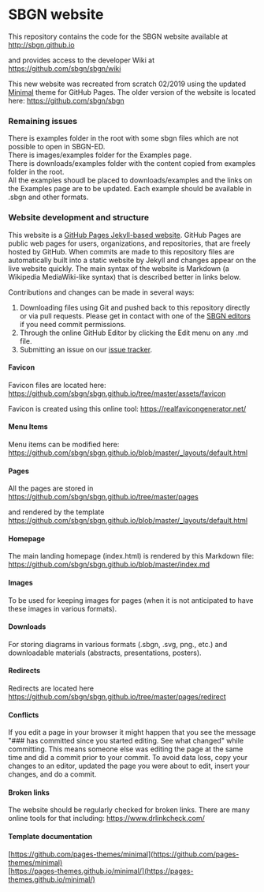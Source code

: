 # SBGN website

This repository contains the code for the SBGN website available at  
http://sbgn.github.io

and provides access to the developer Wiki at  
https://github.com/sbgn/sbgn/wiki

This new website was recreated from scratch 02/2019 using the updated [Minimal](https://pages-themes.github.io/minimal/) theme for GitHub Pages. The older version of the website is located here:
https://github.com/sbgn/sbgn

### Remaining issues

There is examples folder in the root with some sbgn files which are not possible to open in SBGN-ED.  
There is images/examples folder for the Examples page.  
There is downloads/examples folder with the content copied from examples folder in the root.  
All the examples shoudl be placed to downloads/examples and the links on the Examples page are to be updated. Each example should be available in .sbgn and other formats.

### Website development and structure

This website is a [GitHub Pages Jekyll-based website](https://jekyllrb.com/docs/github-pages/). GitHub Pages are public web pages for users, organizations, and repositories, that are freely hosted by GitHub. When commits are made to this repository files are automatically built into a static website by Jekyll and changes appear on the live website quickly. The main syntax of the website is Markdown (a Wikipedia MediaWiki-like syntax) that is described better in links below. 

Contributions and changes can be made in several ways:

1. Downloading files using Git and pushed back to this repository directly or via pull requests. Please get in contact with one of the [SBGN editors](mailto:sbgn-editors@googlegroups.com) if you need commit permissions.
1. Through the online GitHub Editor by clicking the Edit menu on any .md file.
1. Submitting an issue on our [issue tracker](https://github.com/sbgn/sbgn.github.io/issues).

#### Favicon

Favicon files are located here:
https://github.com/sbgn/sbgn.github.io/tree/master/assets/favicon

Favicon is created using this online tool:
https://realfavicongenerator.net/

#### Menu Items 

Menu items can be modified here:
https://github.com/sbgn/sbgn.github.io/blob/master/_layouts/default.html

#### Pages

All the pages are stored in  
https://github.com/sbgn/sbgn.github.io/tree/master/pages

and rendered by the template  
https://github.com/sbgn/sbgn.github.io/blob/master/_layouts/default.html

#### Homepage 

The main landing homepage (index.html) is rendered by this Markdown file:  
https://github.com/sbgn/sbgn.github.io/blob/master/index.md

#### Images

To be used for keeping images for pages (when it is not anticipated to have these images in various formats).

#### Downloads

For storing diagrams in various formats (.sbgn, .svg, png., etc.) and downloadable materials (abstracts, presentations, posters).

#### Redirects 

Redirects are located here  
https://github.com/sbgn/sbgn.github.io/tree/master/pages/redirect

#### Conflicts

If you edit a page in your browser it might happen that you see the message
"### has committed since you started editing. See what changed" while committing.
This means someone else was editing the page at the same time and did a commit prior to your commit.
To avoid data loss, copy your changes to an editor, updated the page you were about to edit, insert your changes, and do a commit.

#### Broken links

The website should be regularly checked for broken links. There are many online tools for that including:
https://www.drlinkcheck.com/


#### Template documentation

[https://github.com/pages-themes/minimal](https://github.com/pages-themes/minimal)  
[https://pages-themes.github.io/minimal/](https://pages-themes.github.io/minimal/)


